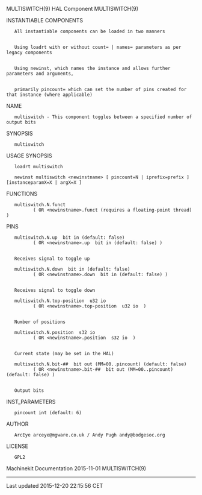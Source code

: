 MULTISWITCH(9) HAL Component MULTISWITCH(9)

INSTANTIABLE COMPONENTS

       All instantiable components can be loaded in two manners


       Using loadrt with or without count= | names= parameters as per legacy components


       Using newinst, which names the instance and allows further parameters and arguments,


       primarily pincount= which can set the number of pins created for that instance (where applicable)

NAME

       multiswitch - This component toggles between a specified number of output bits

SYNOPSIS

       multiswitch

USAGE SYNOPSIS

       loadrt multiswitch

       newinst multiswitch <newinstname> [ pincount=N | iprefix=prefix ] [instanceparamX=X | argX=X ]

FUNCTIONS

       multiswitch.N.funct
              ( OR <newinstname>.funct (requires a floating-point thread) )

PINS

       multiswitch.N.up  bit in (default: false)
              ( OR <newinstname>.up  bit in (default: false) )


       Receives signal to toggle up

       multiswitch.N.down  bit in (default: false)
              ( OR <newinstname>.down  bit in (default: false) )


       Receives signal to toggle down

       multiswitch.N.top-position  u32 io
              ( OR <newinstname>.top-position  u32 io  )


       Number of positions

       multiswitch.N.position  s32 io
              ( OR <newinstname>.position  s32 io  )


       Current state (may be set in the HAL)

       multiswitch.N.bit-##  bit out (MM=00..pincount) (default: false)
              ( OR <newinstname>.bit-##  bit out (MM=00..pincount) (default: false) )


       Output bits

INST\_PARAMETERS

       pincount int (default: 6)

AUTHOR

       ArcEye arceye@mgware.co.uk / Andy Pugh andy@bodgesoc.org

LICENSE

       GPL2

Machinekit Documentation 2015-11-01 MULTISWITCH(9)

------------------------------------------------------------------------

Last updated 2015-12-20 22:15:56 CET


